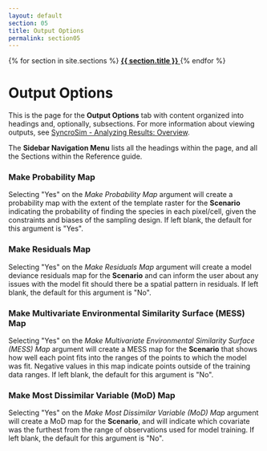 ```yaml
---
layout: default
section: 05
title: Output Options
permalink: section05
---
```


<!--- Sidebar Navigation Menu --->
<div class="sidenav">
    {% for section in site.sections %}
        <a href="{{site.baseurl}}{{ section.url }}"> <b>{{ section.title }}</b> </a>
    {% endfor %}
</div>

# **Output Options**

This is the page for the **Output Options** tab with content organized into headings and, optionally, subsections. For more information about viewing outputs, see [SyncroSim - Analyzing Results: Overview](https://docs.syncrosim.com/how_to_guides/results_overview.html).

The **Sidebar Navigation Menu** lists all the headings within the page, and all the Sections within the Reference guide. 

### Make Probability Map
Selecting "Yes" on the *Make Probability Map* argument will create a probability map with the extent of the template raster for the **Scenario** indicating the probability of finding the species in each pixel/cell, given the constraints and biases of the sampling design. If left blank, the default for this argument is "Yes".
### Make Residuals Map
Selecting "Yes" on the *Make Residuals Map* argument will create a model deviance residuals map for the **Scenario** and can inform the user about any issues with the model fit should there be a spatial pattern in residuals. If left blank, the default for this argument is "No".
### Make Multivariate Environmental Similarity Surface (MESS) Map
Selecting "Yes" on the *Make Multivariate Environmental Similarity Surface (MESS) Map* argument will create a MESS map for the **Scenario** that shows how well each point fits into the ranges of the points to which the model was fit. Negative values in this map indicate points outside of the training data ranges. If left blank, the default for this argument is "No".
### Make Most Dissimilar Variable (MoD) Map
Selecting "Yes" on the *Make Most Dissimilar Variable (MoD) Map* argument will create a MoD map for the **Scenario**, and will indicate which covariate was the furthest from the range of observations used for model training. If left blank, the default for this argument is "No".
